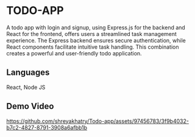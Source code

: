 # TODO-APP
A todo app with login and signup, using Express.js for the backend and React for the frontend, offers users a streamlined task management experience. The Express backend ensures secure authentication, while React components facilitate intuitive task handling. This combination creates a powerful and user-friendly todo application.

## Languages
React, Node JS

## Demo Video

https://github.com/shreyakhatry/Todo-app/assets/97456783/3f9b4032-b7c2-4827-8791-3908a6afbb1b

